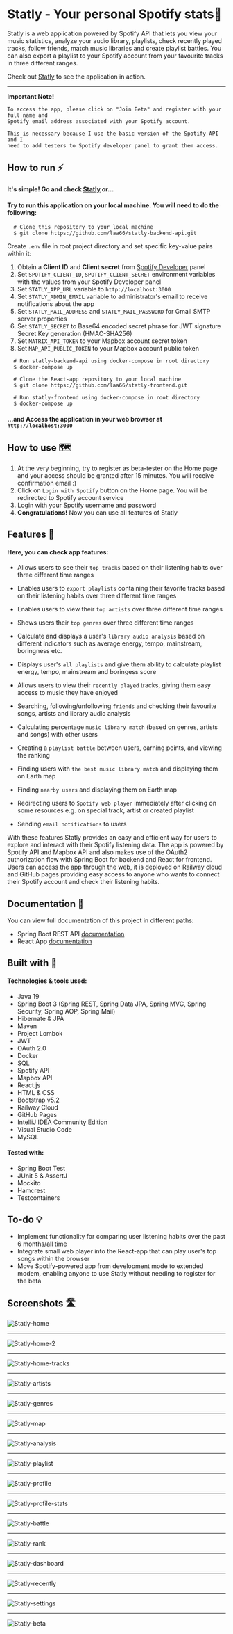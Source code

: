 # Statly - Your personal Spotify stats🎵

Statly is a web application powered by Spotify API that lets you view your music
statistics, analyze your audio library, playlists, check recently played tracks, follow friends, match music libraries and create playlist battles.
You can also export a playlist to your Spotify account from your favourite tracks in three different
ranges.

Check out [Statly](https://laa66.github.io/statly-frontend/) to see the application in action.

<hr>

**Important Note!**

    To access the app, please click on "Join Beta" and register with your full name and 
    Spotify email address associated with your Spotify account.

    This is necessary because I use the basic version of the Spotify API and I
    need to add testers to Spotify developer panel to grant them access.

## How to run ⚡

#### It's simple! Go and check [Statly](https://laa66.github.io/statly-frontend/) or...
#### Try to run this application on your local machine. You will need to do the following:

      # Clone this repository to your local machine
      $ git clone https://github.com/laa66/statly-backend-api.git

Create ``.env`` file in root project directory and set specific key-value pairs within it: 
1. Obtain a **Client ID** and **Client secret** from [Spotify Developer](https://developer.spotify.com/) panel
2. Set ``SPOTIFY_CLIENT_ID``, ``SPOTIFY_CLIENT_SECRET`` environment variables
   with the values from your Spotify Developer panel
3. Set ``STATLY_APP_URL`` variable to `http://localhost:3000`
4. Set ``STATLY_ADMIN_EMAIL`` variable to administrator's email to receive notifications about the app
5. Set ``STATLY_MAIL_ADDRESS`` and ``STATLY_MAIL_PASSWORD`` for Gmail SMTP server properties
6. Set ``STATLY_SECRET`` to Base64 encoded secret phrase for JWT signature Secret Key generation (HMAC-SHA256)
7. Set ``MATRIX_API_TOKEN`` to your Mapbox account secret token
8. Set ``MAP_API_PUBLIC_TOKEN`` to your Mapbox account public token
<!-- end -->

      # Run statly-backend-api using docker-compose in root directory
      $ docker-compose up

      # Clone the React-app repository to your local machine
      $ git clone https://github.com/laa66/statly-frontend.git
      
      # Run statly-frontend using docker-compose in root directory
      $ docker-compose up

#### ...and Access the application in your web browser at ``http://localhost:3000``

## How to use 🗺️

1. At the very beginning, try to register as beta-tester on the Home page and your access should be granted after 15 minutes. You will receive confirmation email :)
2. Click on ``Login with Spotify`` button on the Home page. You will be redirected to Spotify account service
3. Login with your Spotify username and password
4. **Congratulations!** Now you can use all features of Statly

## Features 📌
#### Here, you can check app features:

* Allows users to see their ``top tracks`` based on their listening habits over three different time ranges

* Enables users to ``export playlists`` containing their favorite tracks based on their listening habits over three different time ranges

* Enables users to view their ``top artists`` over three different time ranges

* Shows users their ``top genres`` over three different time ranges

* Calculate and displays a user's ``library audio analysis`` based on different indicators such as average energy, tempo, mainstream, boringness etc.

* Displays user's ``all playlists`` and give them ability to calculate playlist energy, tempo, mainstream and boringess score

* Allows users to view their ``recently played`` tracks, giving them easy access to music they have enjoyed

* Searching, following/unfollowing ``friends`` and checking their favourite songs, artists and library audio analysis

* Calculating percentage ``music library match`` (based on genres, artists and songs) with other users

* Creating a ``playlist battle`` between users, earning points, and viewing the ranking

* Finding users with ``the best music library match`` and displaying them on Earth map

* Finding ``nearby users`` and displaying them on Earth map

* Redirecting users to ``Spotify web player`` immediately after clicking on some resources e.g. on special track, artist or created playlist

* Sending ``email notifications`` to users

With these features Statly provides an easy and efficient way for users to explore and interact with their Spotify listening data.
The app is powered by Spotify API and Mapbox API and also makes use of the OAuth2 authorization flow with Spring Boot for backend and React for frontend.
Users can access the app through the web, it is deployed on Railway cloud and GitHub pages providing easy access to anyone who wants to connect their Spotify account and check their listening habits.

## Documentation 📖

You can view full documentation of this project in different paths:

- Spring Boot REST API [documentation](./docs/REST-API-README.md)
- React App [documentation](./docs/React-app-README.md)

## Built with 🔨

#### Technologies & tools used:

- Java 19
- Spring Boot 3 (Spring REST, Spring Data JPA, Spring MVC, Spring Security, Spring AOP, Spring Mail)
- Hibernate & JPA
- Maven
- Project Lombok
- JWT
- OAuth 2.0
- Docker
- SQL
- Spotify API
- Mapbox API
- React.js
- HTML & CSS
- Bootstrap v5.2
- Railway Cloud
- GitHub Pages
- IntelliJ IDEA Community Edition
- Visual Studio Code
- MySQL

#### Tested with:

- Spring Boot Test
- JUnit 5 & AssertJ
- Mockito
- Hamcrest
- Testcontainers


## To-do 💡

- Implement functionality for comparing user listening habits over the past 6 months/all time
- Integrate small web player into the React-app that can play user's top songs within the browser
- Move Spotify-powered app from development mode to extended modem, enabling anyone to use Statly without needing to register for the beta

## Screenshots 🛣️

![Statly-home](src/main/resources/image/statly-home.png)
<hr/>

![Statly-home-2](src/main/resources/image/statly-home-2.png)
<hr/>

![Statly-home-tracks](src/main/resources/image/statly-tracks.png)
<hr/>

![Statly-artists](src/main/resources/image/statly-artists.png)
<hr/>

![Statly-genres](src/main/resources/image/statly-genres.png)
<hr/>

![Statly-map](src/main/resources/image/statly-map.png)
<hr/>

![Statly-analysis](src/main/resources/image/statly-analysis.png)
<hr/>

![Statly-playlist](src/main/resources/image/statly-playlist.png)
<hr/>

![Statly-profile](src/main/resources/image/statly-profile.png)
<hr/>

![Statly-profile-stats](src/main/resources/image/statly-profile-stats.png)
<hr/>

![Statly-battle](src/main/resources/image/statly-battle.png)
<hr/>

![Statly-rank](src/main/resources/image/statly-rank.png)
<hr/>

![Statly-dashboard](src/main/resources/image/statly-dashboard.png)
<hr/>

![Statly-recently](src/main/resources/image/statly-recently.png)
<hr/>

![Statly-settings](src/main/resources/image/statly-settings.png)
<hr/>

![Statly-beta](src/main/resources/image/statly-beta.png)

